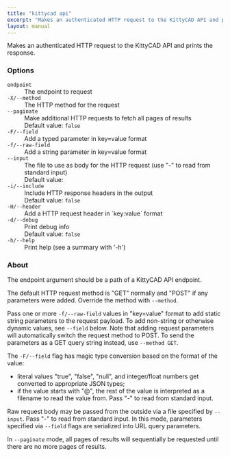 ```yaml
---
title: "kittycad api"
excerpt: "Makes an authenticated HTTP request to the KittyCAD API and prints the response."
layout: manual
---
```


Makes an authenticated HTTP request to the KittyCAD API and prints the response.

### Options

<dl class="flags">
   <dt><code>endpoint</code></dt>
   <dd>The endpoint to request</dd>

   <dt><code>-X/--method</code></dt>
   <dd>The HTTP method for the request</dd>

   <dt><code>--paginate</code></dt>
   <dd>Make additional HTTP requests to fetch all pages of results<br/>Default value: <code>false</code></dd>

   <dt><code>-F/--field</code></dt>
   <dd>Add a typed parameter in key=value format</dd>

   <dt><code>-f/--raw-field</code></dt>
   <dd>Add a string parameter in key=value format</dd>

   <dt><code>--input</code></dt>
   <dd>The file to use as body for the HTTP request (use "-" to read from standard input)<br/>Default value: <code></code></dd>

   <dt><code>-i/--include</code></dt>
   <dd>Include HTTP response headers in the output<br/>Default value: <code>false</code></dd>

   <dt><code>-H/--header</code></dt>
   <dd>Add a HTTP request header in `key:value` format</dd>

   <dt><code>-d/--debug</code></dt>
   <dd>Print debug info<br/>Default value: <code>false</code></dd>

   <dt><code>-h/--help</code></dt>
   <dd>Print help (see a summary with '-h')</dd>
</dl>


### About

The endpoint argument should be a path of a KittyCAD API endpoint.

The default HTTP request method is "GET" normally and "POST" if any parameters
were added. Override the method with `--method`.

Pass one or more `-f/--raw-field` values in "key=value" format to add static string
parameters to the request payload. To add non-string or otherwise dynamic values, see
`--field` below. Note that adding request parameters will automatically switch the
request method to POST. To send the parameters as a GET query string instead, use
`--method GET`.

The `-F/--field` flag has magic type conversion based on the format of the value:

* literal values "true", "false", "null", and integer/float numbers get converted to
  appropriate JSON types;
* if the value starts with "@", the rest of the value is interpreted as a
  filename to read the value from. Pass "-" to read from standard input.

Raw request body may be passed from the outside via a file specified by `--input`.
Pass "-" to read from standard input. In this mode, parameters specified via
`--field` flags are serialized into URL query parameters.

In `--paginate` mode, all pages of results will sequentially be requested until
there are no more pages of results.